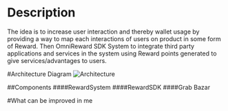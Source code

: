# Description

The idea is to increase user interaction and thereby wallet usage by providing a way to map each interactions of users on product in some form of Reward. Then OmniReward SDK System to integrate third party applications and services in the system using Reward points generated to give services/advantages to users.


#Architecture Diagram
![Architecture](images/architecture.png)


##Components
####RewardSystem
####RewardSDK
####Grab Bazar



#What can be improved in me